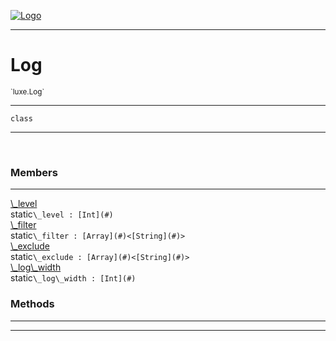 
[![Logo](../../images/logo.png)](../../api/index.html)

---



<h1>Log</h1>
<small>`luxe.Log`</small>



---

`class`

---

&nbsp;
&nbsp;



<h3>Members</h3> <hr/><span class="member apipage">
                <a name="_level"><a class="lift" href="#_level">\_level</a></a><div class="clear"></div><span class="inline-block static">static</span><code class="signature apipage">\_level : [Int](#)</code><br/></span>
            <span class="small_desc_flat"></span><span class="member apipage">
                <a name="_filter"><a class="lift" href="#_filter">\_filter</a></a><div class="clear"></div><span class="inline-block static">static</span><code class="signature apipage">\_filter : [Array](#)&lt;[String](#)&gt;</code><br/></span>
            <span class="small_desc_flat"></span><span class="member apipage">
                <a name="_exclude"><a class="lift" href="#_exclude">\_exclude</a></a><div class="clear"></div><span class="inline-block static">static</span><code class="signature apipage">\_exclude : [Array](#)&lt;[String](#)&gt;</code><br/></span>
            <span class="small_desc_flat"></span><span class="member apipage">
                <a name="_log_width"><a class="lift" href="#_log_width">\_log\_width</a></a><div class="clear"></div><span class="inline-block static">static</span><code class="signature apipage">\_log\_width : [Int](#)</code><br/></span>
            <span class="small_desc_flat"></span>





<h3>Methods</h3> <hr/>





---

&nbsp;
&nbsp;
&nbsp;
&nbsp;